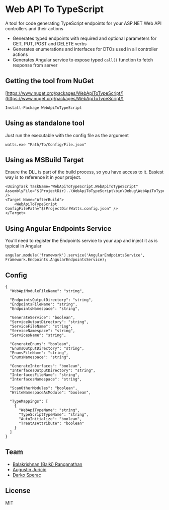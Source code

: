 # Web API To TypeScript
A tool for code generating TypeScript endpoints for your ASP.NET Web API controllers and their actions
* Generates typed endpoints with required and optional parameters for GET, PUT, POST and DELETE verbs
* Generates enumerations and interfaces for DTOs used in all controller actions
* Generates Angular service to expose typed `call()` function to fetch response from server  

## Getting the tool from NuGet
[https://www.nuget.org/packages/WebApiToTypeScript/](https://www.nuget.org/packages/WebApiToTypeScript/)
```
Install-Package WebApiToTypeScript
```

## Using as standalone tool
Just run the executable with the config file as the argument
```
watts.exe "Path/To/Config/File.json"
```

## Using as MSBuild Target
Ensure the DLL is part of the build process, so you have access to it. Easiest way is to reference it in your project.
```
<UsingTask TaskName="WebApiToTypeScript.WebApiToTypeScript" AssemblyFile="$(ProjectDir)..\WebApiToTypeScript\bin\Debug\WebApiToTypeScript.dll" />
<Target Name="AfterBuild">
    <WebApiToTypeScript ConfigFilePath="$(ProjectDir)Watts.config.json" />
</Target>
```

## Using Angular Endpoints Service
You'll need to register the Endpoints service to your app and inject it as is typical in Angular
```
angular.module('framework').service('AngularEndpointsService', Framework.Endpoints.AngularEndpointsService);
```

## Config
```
{
  "WebApiModuleFileName": "string",
  
  "EndpointsOutputDirectory": "string",
  "EndpointsFileName": "string",
  "EndpointsNamespace": "string",

  "GenerateService": "boolean",
  "ServiceOutputDirectory": "string",
  "ServiceFileName": "string",
  "ServiceNamespace": "string",
  "ServicesName": "string",

  "GenerateEnums": "boolean",
  "EnumsOutputDirectory": "string",
  "EnumsFileName": "string",
  "EnumsNamespace": "string",

  "GenerateInterfaces": "boolean",
  "InterfacesOutputDirectory": "string",
  "InterfacesFileName": "string",
  "InterfacesNamespace": "string",

  "ScanOtherModules": "boolean",
  "WriteNamespaceAsModule": "boolean",

  "TypeMappings": [
    {
      "WebApiTypeName": "string",
      "TypeScriptTypeName": "string",
      "AutoInitialize": "boolean",
      "TreatAsAttribute": "boolean"
    }
  ]
}
```

## Team
* [Balakrishnan (Balki) Ranganathan](https://github.com/greymind)
* [Augustin Juricic](https://github.com/omittones)
* [Darko Sperac](https://github.com/dsperac)

## License
MIT